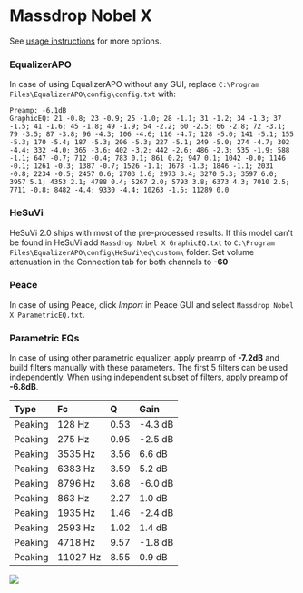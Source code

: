 # Massdrop Nobel X
See [usage instructions](https://github.com/jaakkopasanen/AutoEq#usage) for more options.

### EqualizerAPO
In case of using EqualizerAPO without any GUI, replace `C:\Program Files\EqualizerAPO\config\config.txt`
with:
```
Preamp: -6.1dB
GraphicEQ: 21 -0.8; 23 -0.9; 25 -1.0; 28 -1.1; 31 -1.2; 34 -1.3; 37 -1.5; 41 -1.6; 45 -1.8; 49 -1.9; 54 -2.2; 60 -2.5; 66 -2.8; 72 -3.1; 79 -3.5; 87 -3.8; 96 -4.3; 106 -4.6; 116 -4.7; 128 -5.0; 141 -5.1; 155 -5.3; 170 -5.4; 187 -5.3; 206 -5.3; 227 -5.1; 249 -5.0; 274 -4.7; 302 -4.4; 332 -4.0; 365 -3.6; 402 -3.2; 442 -2.6; 486 -2.3; 535 -1.9; 588 -1.1; 647 -0.7; 712 -0.4; 783 0.1; 861 0.2; 947 0.1; 1042 -0.0; 1146 -0.1; 1261 -0.3; 1387 -0.7; 1526 -1.1; 1678 -1.3; 1846 -1.1; 2031 -0.8; 2234 -0.5; 2457 0.6; 2703 1.6; 2973 3.4; 3270 5.3; 3597 6.0; 3957 5.1; 4353 2.1; 4788 0.4; 5267 2.0; 5793 3.8; 6373 4.3; 7010 2.5; 7711 -0.8; 8482 -4.4; 9330 -4.4; 10263 -1.5; 11289 0.0
```

### HeSuVi
HeSuVi 2.0 ships with most of the pre-processed results. If this model can't be found in HeSuVi add
`Massdrop Nobel X GraphicEQ.txt` to `C:\Program Files\EqualizerAPO\config\HeSuVi\eq\custom\` folder.
Set volume attenuation in the Connection tab for both channels to **-60**

### Peace
In case of using Peace, click *Import* in Peace GUI and select `Massdrop Nobel X ParametricEQ.txt`.

### Parametric EQs
In case of using other parametric equalizer, apply preamp of **-7.2dB** and build filters manually
with these parameters. The first 5 filters can be used independently.
When using independent subset of filters, apply preamp of **-6.8dB**.

| Type    | Fc       |    Q | Gain    |
|:--------|:---------|:-----|:--------|
| Peaking | 128 Hz   | 0.53 | -4.3 dB |
| Peaking | 275 Hz   | 0.95 | -2.5 dB |
| Peaking | 3535 Hz  | 3.56 | 6.6 dB  |
| Peaking | 6383 Hz  | 3.59 | 5.2 dB  |
| Peaking | 8796 Hz  | 3.68 | -6.0 dB |
| Peaking | 863 Hz   | 2.27 | 1.0 dB  |
| Peaking | 1935 Hz  | 1.46 | -2.4 dB |
| Peaking | 2593 Hz  | 1.02 | 1.4 dB  |
| Peaking | 4718 Hz  | 9.57 | -1.8 dB |
| Peaking | 11027 Hz | 8.55 | 0.9 dB  |

![](https://raw.githubusercontent.com/jaakkopasanen/AutoEq/master/results/innerfidelity/sbaf-serious/Massdrop%20Nobel%20X/Massdrop%20Nobel%20X.png)